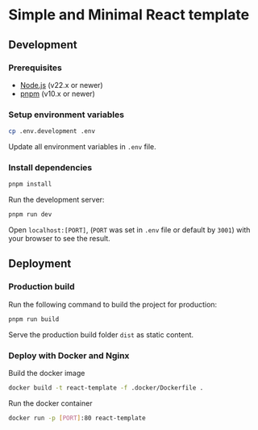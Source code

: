 # Simple and Minimal React template

## Development

### Prerequisites

- [Node.js](https://nodejs.org/en/download/) (v22.x or newer)
- [pnpm](https://pnpm.io/installation) (v10.x or newer)

### Setup environment variables

```bash
cp .env.development .env
```

Update all environment variables in `.env` file.

### Install dependencies

```bash
pnpm install
```

Run the development server:

```bash
pnpm run dev
```

Open `localhost:[PORT]`, (`PORT` was set in `.env` file or default by `3001`) with your browser to see the result.

## Deployment

### Production build

Run the following command to build the project for production:

```bash
pnpm run build
```

Serve the production build folder `dist` as static content.

### Deploy with Docker and Nginx

Build the docker image

```bash
docker build -t react-template -f .docker/Dockerfile .
```

Run the docker container

```bash
docker run -p [PORT]:80 react-template
```
